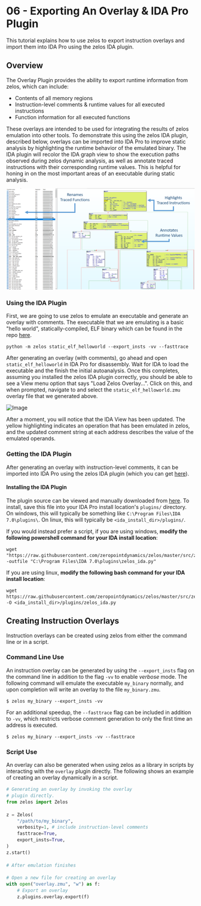 # 06 - Exporting An Overlay & IDA Pro Plugin

This tutorial explains how to use zelos to export instruction overlays and import them into IDA Pro using the zelos IDA plugin.

## Overview

The Overlay Plugin provides the ability to export runtime information from zelos, which can include:
  * Contents of all memory regions
  * Instruction-level comments & runtime values for all executed instructions
  * Function information for all executed functions

These overlays are intended to be used for integrating the results of zelos emulation into other tools. To demonstrate this using the zelos IDA plugin, described below, overlays can be imported into IDA Pro to improve static analysis by highlighting the runtime behavior of the emulated binary. The IDA plugin will recolor the IDA graph view to show the execution paths observed during zelos dynamic analysis, as well as annotate traced instructions with their corresponding runtime values. This is helpful for honing in on the most important areas of an executable during static analysis.

![Image](https://raw.githubusercontent.com/zeropointdynamics/zelos/master/docs/_static/plugin_active.png)

### Using the IDA Plugin

First, we are going to use zelos to emulate an executable and generate an overlay with comments. The executable that we are emulating is a basic "hello world", statically-compiled, ELF binary which can be found in the repo [here](https://github.com/zeropointdynamics/zelos/blob/master/tests/data/static_elf_helloworld).

```console
python -m zelos static_elf_helloworld --export_insts -vv --fasttrace
```

After generating an overlay (with comments), go ahead and open `static_elf_helloworld` in IDA Pro for disassembly. Wait for IDA to load the executable and the finish the initial autoanalysis. Once this completes, assuming you installed the zelos IDA plugin correctly, you should be able to see a View menu option that says "Load Zelos Overlay...". Click on this, and when prompted, navigate to and select the `static_elf_helloworld.zmu` overlay file that we generated above.

![Image](https://raw.githubusercontent.com/zeropointdynamics/zelos/master/docs/_static/plugin_select.png)

After a moment, you will notice that the IDA View has been updated. The yellow highlighting indicates an operation that has been emulated in zelos, and the updated comment string at each address describes the value of the emulated operands.

### Getting the IDA Plugin

After generating an overlay with instruction-level comments, it can be imported into IDA Pro using the zelos IDA plugin (which you can get [here](https://raw.githubusercontent.com/zeropointdynamics/zelos/master/src/zelos/ext/plugins/overlay/zelos_ida.py)).

#### Installing the IDA Plugin

The plugin source can be viewed and manually downloaded from [here](https://raw.githubusercontent.com/zeropointdynamics/zelos/master/src/zelos/ext/plugins/overlay/zelos_ida.py). To install, save this file into your IDA Pro install location's `plugins/` directory. On windows, this will typically be something like `C:\Program Files\IDA 7.0\plugins\`. On linux, this will typically be `<ida_install_dir>/plugins/`.

If you would instead prefer a script, if you are using windows, __modify the following powershell command for your IDA install location__:

```console
wget "https://raw.githubusercontent.com/zeropointdynamics/zelos/master/src/zelos/ext/plugins/overlay/zelos_ida.py" -outfile "C:\Program Files\IDA 7.0\plugins\zelos_ida.py"
```

If you are using linux, __modify the following bash command for your IDA install location__:

```console
wget https://raw.githubusercontent.com/zeropointdynamics/zelos/master/src/zelos/ext/plugins/overlay/zelos_ida.py -O <ida_install_dir>/plugins/zelos_ida.py
```

## Creating Instruction Overlays

Instruction overlays can be created using zelos from either the command line or in a script.

### Command Line Use

An instruction overlay can be generated by using the `--export_insts` flag on the command line in addition to the flag `-vv` to enable _verbose_ mode. The following command will emulate the executable `my_binary` normally, and upon completion will write an overlay to the file `my_binary.zmu`.

```console
$ zelos my_binary --export_insts -vv
```

For an additional speedup, the `--fasttrace` flag can be included in addition to `-vv`, which restricts verbose comment generation to only the first time an address is executed.

```console
$ zelos my_binary --export_insts -vv --fasttrace
```

### Script Use

An overlay can also be generated when using zelos as a library in scripts by interacting with the `overlay` plugin directly. The following shows an example of creating an overlay dynamically in a script.

```python
# Generating an overlay by invoking the overlay
# plugin directly.
from zelos import Zelos

z = Zelos(
    "/path/to/my_binary",
    verbosity=1, # include instruction-level comments
    fasttrace=True,
    export_insts=True,
)
z.start()

# After emulation finishes

# Open a new file for creating an overlay
with open("overlay.zmu", "w") as f:
    # Export an overlay
    z.plugins.overlay.export(f)
```
